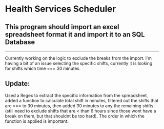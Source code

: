 # Health Services Scheduler
## This program should import an excel spreadsheet format it and import it to an SQL Database
---
Currently working on the logic to exclude the breaks from the import. I'm having a bit of an issue selecting the specific shifts, currently it is looking for shifts which time === 30 minutes. 
## Update:
Used a Regex to extract the specific information from the spreadsheet, added a function to calculate total shift in minutes, filtered out the shifts that are === to 30 minutes, then added 30 minutes to any the remaining shifts (still need to exclude shifts that are < than 6 hours since those wont have a break on them, but that shouldnt be too hard). The order in which the function is applied is important.

